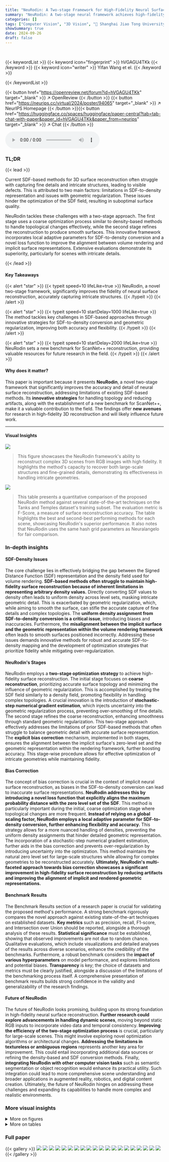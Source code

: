 ```yaml
---
title: "NeuRodin: A Two-stage Framework for High-Fidelity Neural Surface Reconstruction"
summary: "NeuRodin: A two-stage neural framework achieves high-fidelity 3D surface reconstruction from posed RGB images by innovatively addressing limitations in SDF-based methods, resulting in superior reconst..."
categories: []
tags: ["Computer Vision", "3D Vision", "🏢 Shanghai Jiao Tong University",]
showSummary: true
date: 2024-09-26
draft: false
---
```


<br>

{{< keywordList >}}
{{< keyword icon="fingerprint" >}} hVGAGU4TKk {{< /keyword >}}
{{< keyword icon="writer" >}} Yifan Wang et el. {{< /keyword >}}
 
{{< /keywordList >}}

{{< button href="https://openreview.net/forum?id=hVGAGU4TKk" target="_blank" >}}
↗ OpenReview
{{< /button >}}
{{< button href="https://neurips.cc/virtual/2024/poster/94065" target="_blank" >}}
↗ NeurIPS Homepage
{{< /button >}}{{< button href="https://huggingface.co/spaces/huggingface/paper-central?tab=tab-chat-with-paper&paper_id=hVGAGU4TKk&paper_from=neurips" target="_blank" >}}
↗ Chat
{{< /button >}}



<audio controls>
    <source src="https://ai-paper-reviewer.com/hVGAGU4TKk/podcast.wav" type="audio/wav">
    Your browser does not support the audio element.
</audio>


### TL;DR


{{< lead >}}

Current SDF-based methods for 3D surface reconstruction often struggle with capturing fine details and intricate structures, leading to visible defects.  This is attributed to two main factors: limitations in SDF-to-density representation and issues with geometric regularization. These issues hinder the optimization of the SDF field, resulting in suboptimal surface quality. 

NeuRodin tackles these challenges with a two-stage approach. The first stage uses a coarse optimization process similar to density-based methods to handle topological changes effectively, while the second stage refines the reconstruction to produce smooth surfaces. This innovative framework incorporates local adaptive parameters for SDF-to-density conversion and a novel loss function to improve the alignment between volume rendering and implicit surface representations.  Extensive evaluations demonstrate its superiority, particularly for scenes with intricate details.

{{< /lead >}}


#### Key Takeaways

{{< alert "star" >}}
{{< typeit speed=10 lifeLike=true >}} NeuRodin, a novel two-stage framework, significantly improves the fidelity of neural surface reconstruction, accurately capturing intricate structures. {{< /typeit >}}
{{< /alert >}}

{{< alert "star" >}}
{{< typeit speed=10 startDelay=1000 lifeLike=true >}} The method tackles key challenges in SDF-based approaches through innovative strategies for SDF-to-density conversion and geometric regularization, improving both accuracy and flexibility. {{< /typeit >}}
{{< /alert >}}

{{< alert "star" >}}
{{< typeit speed=10 startDelay=2000 lifeLike=true >}} NeuRodin sets a new benchmark for ScanNet++ reconstruction, providing valuable resources for future research in the field. {{< /typeit >}}
{{< /alert >}}

#### Why does it matter?
This paper is important because it presents **NeuRodin**, a novel two-stage framework that significantly improves the accuracy and detail of neural surface reconstruction, addressing limitations of existing SDF-based methods.  Its **innovative strategies** for handling topology and reducing artifacts, along with the establishment of a new benchmark for ScanNet++, make it a valuable contribution to the field.  The findings offer **new avenues** for research in high-fidelity 3D reconstruction and will likely influence future work.

------
#### Visual Insights



![](https://ai-paper-reviewer.com/hVGAGU4TKk/figures_0_1.jpg)

> This figure showcases the NeuRodin framework's ability to reconstruct complex 3D scenes from RGB images with high fidelity. It highlights the method's capacity to recover both large-scale structures and fine-grained details, demonstrating its effectiveness in handling intricate geometries.





![](https://ai-paper-reviewer.com/hVGAGU4TKk/tables_6_1.jpg)

> This table presents a quantitative comparison of the proposed NeuRodin method against several state-of-the-art techniques on the Tanks and Temples dataset's training subset.  The evaluation metric is F-Score, a measure of surface reconstruction accuracy.  The table highlights the best and second-best performing methods for each scene, showcasing NeuRodin's superior performance. It also notes that NeuRodin uses the same hash grid parameters as Neuralangelo for fair comparison.





### In-depth insights


#### SDF-Density Issues
The core challenge lies in effectively bridging the gap between the Signed Distance Function (SDF) representation and the density field used for volume rendering.  **SDF-based methods often struggle to maintain high-fidelity surface reconstruction because of inherent limitations in representing arbitrary density values.** Directly converting SDF values to density often leads to uniform density across level sets, masking intricate geometric detail.  This is exacerbated by geometric regularization, which, while aiming to smooth the surface, can stifle the accurate capture of fine details and complex topologies. The **uniform density assignment from SDF-to-density conversion is a critical issue**, introducing biases and inaccuracies.  Furthermore, the **misalignment between the implicit surface and the geometric representation within the volume rendering framework** often leads to smooth surfaces positioned incorrectly. Addressing these issues demands innovative methods for robust and accurate SDF-to-density mapping and the development of optimization strategies that prioritize fidelity while mitigating over-regularization.

#### NeuRodin's Stages
NeuRodin employs a **two-stage optimization strategy** to achieve high-fidelity surface reconstruction.  The initial stage focuses on **coarse reconstruction**, prioritizing accurate surface topology and minimizing the influence of geometric regularization. This is accomplished by treating the SDF field similarly to a density field, promoting flexibility in handling complex topologies.  A crucial innovation is the introduction of **stochastic-step numerical gradient estimation**, which injects uncertainty into the geometric regularization process, preventing over-smoothing of fine details. The second stage refines the coarse reconstruction, enhancing smoothness through standard geometric regularization.  This two-stage approach effectively addresses the limitations of prior SDF-based methods that often struggle to balance geometric detail with accurate surface representation. The **explicit bias correction** mechanism, implemented in both stages, ensures the alignment between the implicit surface's zero-level set and the geometric representation within the rendering framework, further boosting accuracy. This stage-wise procedure allows for effective optimization of intricate geometries while maintaining fidelity.

#### Bias Correction
The concept of bias correction is crucial in the context of implicit neural surface reconstruction, as biases in the SDF-to-density conversion can lead to inaccurate surface representations.  **NeuRodin addresses this by introducing a novel loss function that explicitly aligns the maximum probability distance with the zero level set of the SDF**. This method is particularly important during the initial, coarse optimization stage where topological changes are more frequent.  **Instead of relying on a global scaling factor, NeuRodin employs a local adaptive parameter for SDF-to-density conversion, further enhancing flexibility and accuracy.** This strategy allows for a more nuanced handling of densities, preventing the uniform density assignments that hinder detailed geometric representation.  The incorporation of a stochastic-step numerical gradient estimation, further aids in the bias correction and prevents over-regularization by introducing uncertainty into the optimization. This method maintains the natural zero level set for large-scale structures while allowing for complex geometries to be reconstructed accurately.  **Ultimately, NeuRodin's multi-faceted approach towards bias correction showcases a significant improvement in high-fidelity surface reconstruction by reducing artifacts and improving the alignment of implicit and rendered geometric representations.**

#### Benchmark Results
The Benchmark Results section of a research paper is crucial for validating the proposed method's performance.  A strong benchmark rigorously compares the novel approach against existing state-of-the-art techniques on established datasets.  **Key metrics** such as precision, recall, F1-score, and Intersection over Union should be reported, alongside a thorough analysis of these results.  **Statistical significance** must be established, showing that observed improvements are not due to random chance.  Qualitative evaluations, which include visualizations and detailed analyses of the results across diverse scenarios, enhance the credibility of the benchmarks.  Furthermore, a robust benchmark considers the **impact of various hyperparameters** on model performance, and explores limitations and potential biases.   **Transparency** is key; the choice of datasets and metrics must be clearly justified, alongside a discussion of the limitations of the benchmarking process itself. A comprehensive presentation of benchmark results builds strong confidence in the validity and generalizability of the research findings.

#### Future of NeuRodin
The future of NeuRodin looks promising, building upon its strong foundation in high-fidelity neural surface reconstruction.  **Further research could explore advancements in handling dynamic scenes**, moving beyond static RGB inputs to incorporate video data and temporal consistency.  **Improving the efficiency of the two-stage optimization process** is crucial, particularly for large-scale scenes.  This might involve exploring novel optimization algorithms or architectural changes.  **Addressing the limitations in textureless or ambiguous regions** represents another key area for improvement. This could entail incorporating additional data sources or refining the density-based and SDF conversion methods. Finally, **integrating NeuRodin with other computer vision tasks** such as semantic segmentation or object recognition would enhance its practical utility.  Such integration could lead to more comprehensive scene understanding and broader applications in augmented reality, robotics, and digital content creation. Ultimately, the future of NeuRodin hinges on addressing these challenges and expanding its capabilities to handle more complex and realistic environments.


### More visual insights

<details>
<summary>More on figures
</summary>


![](https://ai-paper-reviewer.com/hVGAGU4TKk/figures_1_1.jpg)

> This figure compares the results of three different methods for 3D surface reconstruction: Neuralangelo, Instant-NGP, and the authors' proposed method, NeuRodin.  It highlights the strengths and weaknesses of each approach. Neuralangelo struggles with complex topologies, resulting in inaccurate surfaces. Instant-NGP produces a noisy surface despite correctly positioning the overall structure. In contrast, the NeuRodin method accurately reconstructs a clean surface with fine details.


![](https://ai-paper-reviewer.com/hVGAGU4TKk/figures_4_1.jpg)

> This figure illustrates the concept of density bias in SDF-based volume rendering.  The ideal scenario (a) shows perfect alignment between the geometric representation from volume rendering (maximum probability distance and rendered distance) and the implicit surface (zero level set).  The biased scenario (b) shows a misalignment, highlighting the challenge of aligning the geometric representation within the rendering framework with the implicit surface, leading to inaccuracies. This misalignment is a key problem addressed by the NeuRodin method.


![](https://ai-paper-reviewer.com/hVGAGU4TKk/figures_5_1.jpg)

> This figure shows a heatmap visualizing the variance of estimated normals using a stochastic step size for gradient calculation.  The variance is higher in areas with fine details and lower in large-scale areas. This property introduces uncertainty into the geometric regularization, allowing for flexibility in reconstructing fine details while maintaining stability for large-scale structures.


![](https://ai-paper-reviewer.com/hVGAGU4TKk/figures_6_1.jpg)

> This figure compares three different methods for 3D surface reconstruction: Neuralangelo, Instant-NGP, and the authors' proposed method.  Neuralangelo struggles with complex shapes and produces incorrect surfaces. Instant-NGP correctly positions the surface but the result is noisy. The authors' method achieves high-fidelity reconstruction, capturing fine details accurately.


![](https://ai-paper-reviewer.com/hVGAGU4TKk/figures_7_1.jpg)

> The figure shows a qualitative comparison of the 3D surface reconstruction results on the training subset of Tanks and Temples dataset, comparing the results of NeuS, Neuralangelo, and the proposed method (Ours) with the ground truth point cloud. The comparison highlights the ability of the proposed method to accurately reconstruct intricate geometric details while maintaining the integrity of large-scale structures. 


![](https://ai-paper-reviewer.com/hVGAGU4TKk/figures_8_1.jpg)

> This figure demonstrates the ablation study performed on the proposed NeuRodin model. Each subfigure shows the results obtained by removing one of the key components of the model, highlighting the individual contribution of each component to the overall performance. The components are local scale for SDF-to-density conversion, stochastic-step numerical gradient estimation, explicit bias correction, and two-stage refinement. The full model combines all these components, showcasing superior reconstruction capabilities compared to the individual ablated models.


![](https://ai-paper-reviewer.com/hVGAGU4TKk/figures_8_2.jpg)

> This figure compares the depth maps generated at iteration 7500 of the first stage by three different methods: Model A uses analytical gradient; Model B uses progressive numerical gradient estimation from Neuralangelo; Model C uses the authors' proposed stochastic-step numerical gradient estimation.  The results show that the authors' method (Model C) produces a depth map that is more similar to Instant-NGP, but with a smoother and more natural zero level set, while Models A and B struggle to accurately capture the scene geometry. The final meshes produced by each method are also displayed, highlighting the improved accuracy and quality of the mesh produced using Model C.


![](https://ai-paper-reviewer.com/hVGAGU4TKk/figures_9_1.jpg)

> This figure compares the depth maps generated by three different SDF-based volume rendering methods (VolSDF, NeuS, and TUVR) with and without the explicit bias correction proposed in the paper. The comparison highlights the impact of the bias correction on aligning the geometric representation within the rendering framework with that of the implicit surface. The results show that the explicit bias correction effectively reduces the bias, leading to more accurate depth maps.


![](https://ai-paper-reviewer.com/hVGAGU4TKk/figures_13_1.jpg)

> This figure illustrates the impact of using a global versus a local scale factor in SDF-to-density conversion. The left side shows a scenario without a local scale factor. In this case, both low-texture and rich-texture regions share the same distribution and bias, resulting in poor surface convergence, especially in the rich-texture region. The right side demonstrates the use of a local scale factor. Here, each region exhibits a unique distribution and bias, which allows for accurate localization and improved reconstruction quality, especially in areas with intricate details.


![](https://ai-paper-reviewer.com/hVGAGU4TKk/figures_15_1.jpg)

> This figure shows a comparison of 3D surface reconstruction results on the ScanNet++ dataset using two different designs for the explicit bias correction method.  The explicit bias correction aims to align the maximum probability distance with the zero level set in volume rendering. The left image (a) shows the results when a penalty is applied on both sides of t* (the maximum probability distance), which leads to an erroneous surface with artifacts. The right image (b) displays the results when the penalty is applied only on the SDF after t*, resulting in a significantly improved surface reconstruction with fewer artifacts.


![](https://ai-paper-reviewer.com/hVGAGU4TKk/figures_15_2.jpg)

> This figure shows the visual results of applying different explicit bias correction methods on ScanNet++.  The top row shows the reference images. The bottom row shows results from three different bias correction methods. The results show that applying penalty only to the SDF values after the maximum probability distance (t*) produces more accurate surfaces compared to methods that apply penalty on both sides of t*. This highlights the effectiveness of the proposed explicit bias correction method.


![](https://ai-paper-reviewer.com/hVGAGU4TKk/figures_16_1.jpg)

> The figure illustrates a scenario where the TUVR method demonstrates a greater density bias compared to VolSDF.  Panel (a) shows a 2D representation of a ray intersecting three planes. Panel (b) displays the rendering weight distribution for both TUVR and VolSDF along the ray. The key observation is that TUVR’s rendering weight has a larger peak at a location prior to the SDF zero-crossing point, indicating a greater bias than VolSDF.


![](https://ai-paper-reviewer.com/hVGAGU4TKk/figures_17_1.jpg)

> This figure shows visual results on the ScanNet++ dataset comparing three different designs of the explicit bias correction method. The first design penalizes both sides of t*, resulting in an erroneous surface. The second design penalizes the SDF only after t*, which effectively addresses the bias issue. The third design employs the proposed method, resulting in an improved reconstruction of the surface.


![](https://ai-paper-reviewer.com/hVGAGU4TKk/figures_20_1.jpg)

> This figure compares the results of three different methods for 3D surface reconstruction: Neuralangelo, Instant-NGP, and the authors' proposed method, NeuRodin.  It highlights the challenges faced by SDF-based methods (Neuralangelo) in handling complex topologies, and the limitations of density-based methods (Instant-NGP) in producing clean, detailed surfaces. NeuRodin, on the other hand, is shown to successfully reconstruct high-quality surfaces with fine details.


![](https://ai-paper-reviewer.com/hVGAGU4TKk/figures_22_1.jpg)

> This figure shows the overall framework of NeuRodin, a two-stage method for high-fidelity neural surface reconstruction.  The framework takes only posed RGB images as input and is able to reconstruct both large-scale areas and fine-grained details, even with intricate structures.


![](https://ai-paper-reviewer.com/hVGAGU4TKk/figures_22_2.jpg)

> This figure shows the NeuRodin architecture, a two-stage framework for high-fidelity neural surface reconstruction.  The framework is designed to handle intricate structures and uses only posed RGB images as input. The results demonstrate the ability to reconstruct both large-scale areas and fine-grained details.


</details>




<details>
<summary>More on tables
</summary>


![](https://ai-paper-reviewer.com/hVGAGU4TKk/tables_7_1.jpg)
> This table presents a quantitative comparison of the NeuRodin method against several state-of-the-art techniques on the Tanks and Temples advance subset.  The metrics used for evaluation are not explicitly stated in the caption, but are likely related to 3D surface reconstruction accuracy. The results show NeuRodin outperforming other methods, highlighting its superior performance in reconstructing complex scenes.

![](https://ai-paper-reviewer.com/hVGAGU4TKk/tables_7_2.jpg)
> This table presents a quantitative comparison of the proposed NeuRodin method against several state-of-the-art techniques for 3D surface reconstruction on the ScanNet++ dataset.  The comparison focuses on the F-Score metric, a common measure of surface reconstruction accuracy. The table is divided into two sections: 'Without Prior' and 'With Prior.'  The 'Without Prior' section compares NeuRodin against methods that don't leverage prior geometric information, while the 'With Prior' section contrasts NeuRodin with methods employing such information.  The results highlight NeuRodin's superior performance in both scenarios.

![](https://ai-paper-reviewer.com/hVGAGU4TKk/tables_17_1.jpg)
> This table presents a quantitative comparison of the proposed NeuRodin method against several state-of-the-art techniques on the Tanks and Temples training dataset subset.  The evaluation metric is the F-score, a measure of surface reconstruction accuracy. The table highlights the best and second-best performing methods for each scene, demonstrating NeuRodin's superior performance compared to the baselines.  It is important to note that NeuRodin uses the same hash grid parameters as Neuralangelo for fair comparison.

![](https://ai-paper-reviewer.com/hVGAGU4TKk/tables_18_1.jpg)
> This table presents a quantitative comparison of the proposed NeuRodin method against several state-of-the-art techniques on the Tanks and Temples training dataset subset.  The F-score metric is used to evaluate the performance of each method in reconstructing 3D surfaces. The table highlights the best and second-best results for easier comparison, and it notes that the NeuRodin method uses the same hash grid parameters as the Neuralangelo method.

![](https://ai-paper-reviewer.com/hVGAGU4TKk/tables_19_1.jpg)
> This table presents a quantitative comparison of the proposed NeuRodin method against several state-of-the-art techniques on the Tanks and Temples training dataset subset.  The F-score metric is used to evaluate the accuracy of 3D surface reconstruction.  The table highlights the best and second-best performing methods for each scene, indicating NeuRodin's superior performance. It also notes that the hash grid parameters used in NeuRodin match those of Neuralangelo.

![](https://ai-paper-reviewer.com/hVGAGU4TKk/tables_20_1.jpg)
> This table presents a quantitative comparison of the proposed NeuRodin method against several state-of-the-art techniques on a subset of the Tanks and Temples dataset.  The metrics used for evaluation are F-score, a measure of surface reconstruction accuracy. The table highlights the best and second-best performing methods for each scene, facilitating easy comparison and emphasizing the relative performance of NeuRodin. The note clarifies that the hash grid parameters were kept consistent with Neuralangelo for a fair comparison.

![](https://ai-paper-reviewer.com/hVGAGU4TKk/tables_21_1.jpg)
> This table presents a quantitative comparison of the proposed NeuRodin method against several state-of-the-art techniques on the Tanks and Temples training subset.  The evaluation metric used is the F-score, which measures the accuracy of surface reconstruction.  The table highlights the best and second-best performing methods for each scene in the dataset. Notably, the NeuRodin method uses the same hash grid parameters as Neuralangelo, a key competitor.

![](https://ai-paper-reviewer.com/hVGAGU4TKk/tables_21_2.jpg)
> This table presents a quantitative comparison of the proposed NeuRodin method against several state-of-the-art techniques on the Tanks and Temples training subset.  The evaluation metric is the F-score, a measure of the accuracy of 3D surface reconstruction.  The table highlights the best and second-best performing methods for each scene, demonstrating NeuRodin's superior performance. Note that the hash grid parameters used in NeuRodin are identical to Neuralangelo. 

![](https://ai-paper-reviewer.com/hVGAGU4TKk/tables_21_3.jpg)
> This table presents a quantitative comparison of the proposed NeuRodin method against several state-of-the-art methods on the Tanks and Temples training subset.  The evaluation metric is the F-score, a measure of the accuracy of 3D surface reconstruction.  The table shows that NeuRodin achieves the best performance overall, significantly outperforming other methods in multiple scenes. Notably, it highlights that NeuRodin uses the same hash grid parameters as Neuralangelo, implying a fair comparison.

![](https://ai-paper-reviewer.com/hVGAGU4TKk/tables_21_4.jpg)
> This table presents a quantitative comparison of the proposed NeuRodin method against several state-of-the-art techniques on the Tanks and Temples training subset.  The evaluation metric used is the F-score, a measure of the accuracy of 3D surface reconstruction.  The table highlights the best and second-best performing methods for each scene, demonstrating NeuRodin's superiority.  It also notes that the hash grid parameters used in NeuRodin are identical to those in Neuralangelo, providing context for the comparison.

</details>




### Full paper

{{< gallery >}}
<img src="https://ai-paper-reviewer.com/hVGAGU4TKk/1.png" class="grid-w50 md:grid-w33 xl:grid-w25" />
<img src="https://ai-paper-reviewer.com/hVGAGU4TKk/2.png" class="grid-w50 md:grid-w33 xl:grid-w25" />
<img src="https://ai-paper-reviewer.com/hVGAGU4TKk/3.png" class="grid-w50 md:grid-w33 xl:grid-w25" />
<img src="https://ai-paper-reviewer.com/hVGAGU4TKk/4.png" class="grid-w50 md:grid-w33 xl:grid-w25" />
<img src="https://ai-paper-reviewer.com/hVGAGU4TKk/5.png" class="grid-w50 md:grid-w33 xl:grid-w25" />
<img src="https://ai-paper-reviewer.com/hVGAGU4TKk/6.png" class="grid-w50 md:grid-w33 xl:grid-w25" />
<img src="https://ai-paper-reviewer.com/hVGAGU4TKk/7.png" class="grid-w50 md:grid-w33 xl:grid-w25" />
<img src="https://ai-paper-reviewer.com/hVGAGU4TKk/8.png" class="grid-w50 md:grid-w33 xl:grid-w25" />
<img src="https://ai-paper-reviewer.com/hVGAGU4TKk/9.png" class="grid-w50 md:grid-w33 xl:grid-w25" />
<img src="https://ai-paper-reviewer.com/hVGAGU4TKk/10.png" class="grid-w50 md:grid-w33 xl:grid-w25" />
<img src="https://ai-paper-reviewer.com/hVGAGU4TKk/11.png" class="grid-w50 md:grid-w33 xl:grid-w25" />
<img src="https://ai-paper-reviewer.com/hVGAGU4TKk/12.png" class="grid-w50 md:grid-w33 xl:grid-w25" />
<img src="https://ai-paper-reviewer.com/hVGAGU4TKk/13.png" class="grid-w50 md:grid-w33 xl:grid-w25" />
<img src="https://ai-paper-reviewer.com/hVGAGU4TKk/14.png" class="grid-w50 md:grid-w33 xl:grid-w25" />
<img src="https://ai-paper-reviewer.com/hVGAGU4TKk/15.png" class="grid-w50 md:grid-w33 xl:grid-w25" />
<img src="https://ai-paper-reviewer.com/hVGAGU4TKk/16.png" class="grid-w50 md:grid-w33 xl:grid-w25" />
<img src="https://ai-paper-reviewer.com/hVGAGU4TKk/17.png" class="grid-w50 md:grid-w33 xl:grid-w25" />
<img src="https://ai-paper-reviewer.com/hVGAGU4TKk/18.png" class="grid-w50 md:grid-w33 xl:grid-w25" />
<img src="https://ai-paper-reviewer.com/hVGAGU4TKk/19.png" class="grid-w50 md:grid-w33 xl:grid-w25" />
<img src="https://ai-paper-reviewer.com/hVGAGU4TKk/20.png" class="grid-w50 md:grid-w33 xl:grid-w25" />
{{< /gallery >}}